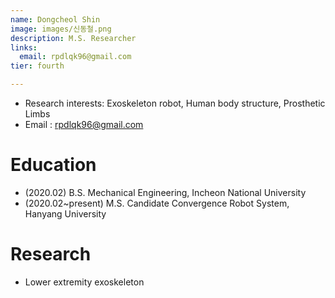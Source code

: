 ```yaml
---
name: Dongcheol Shin
image: images/신동철.png
description: M.S. Researcher
links:
  email: rpdlqk96@gmail.com 
tier: fourth

---
```

- Research interests: Exoskeleton robot, Human body structure, Prosthetic Limbs 
- Email : rpdlqk96@gmail.com 

# Education
- (2020.02) B.S. Mechanical Engineering, Incheon National University
- (2020.02~present) M.S. Candidate Convergence Robot System, Hanyang University


# Research
- Lower extremity exoskeleton
  
    

